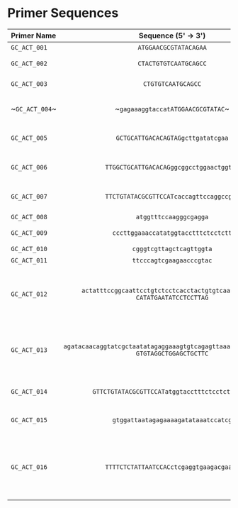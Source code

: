 # Primer Sequences 

| **Primer Name** | **Sequence (5' -> 3')** | **Description** | **Notes**
| :----- | :-----: | :-----: | ----:|
|`GC_ACT_001` | `ATGGAACGCGTATACAGAA` | xapR FWD | |
| `GC_ACT_002` | `CTACTGTGTCAATGCAGCC` | xapR REV | with stop codon |
| `GC_ACT_003` | `CTGTGTCAATGCAGCC` | xapR REV | no stop codon|
| ~`GC_ACT_004`~| ~`gagaaaggtaccatATGGAACGCGTATAC`~|~RBS1L-xapR~| ~uppercase is overlap w/ XapR~ |
|`GC_ACT_005` | `GCTGCATTGACACAGTAGgcttgatatcgaa` | xapR-term | uppercase is overlap with xapR|
|`GC_ACT_006`| `TTGGCTGCATTGACACAGggcggcctggaactggtga` | xapR-Linker | uppercase  is overlap w/ xapR |
|`GC_ACT_007`| `TTCTGTATACGCGTTCCATcaccagttccaggccgcc`| linker-xapR | uppercase is overlap w/ xapR |
|`GC_ACT_008`| `atggtttccaagggcgagga` | mCherry-FWD ||
|`GC_ACT_009`| `cccttggaaaccatatggtacctttctcctctt` | RBS1L-mCherry-REV | | 
|`GC_ACT_010`| `cgggtcgttagctcagttggta` | xapABR_col_rev | |
|`GC_ACT_011`| `ttcccagtcgaagaacccgtac` | xapABR_col_fwd | |
|`GC_ACT_012`| `actatttccggcaattcctgtctcctcacctactgtgtcaatgcagccaa CATATGAATATCCTCCTTAG` | xapABR<>P2 | lower case is homology, upper case is pKD4 primer |
|`GC_ACT_013`| `agatacaacaggtatcgctaatatagaggaaagtgtcagagttaaaagatgttttttcat GTGTAGGCTGGAGCTGCTTC` | xapABR<>P1 | lower case is homology, upper case is pKD4 primer |
|`GC_ACT_014`| `GTTCTGTATACGCGTTCCATatggtacctttctcctctttaatg` | RBS1L-xapR | Corrected version of `GC_ACT_004` |
|`GC_ACT_015`| `gtggattaatagagaaaagatataaatccatcg` | pZS2\*7_-100_FWD`| Binds at -100 of promoter| 
|`GC_ACT_016`| `TTTTCTCTATTAATCCACctcgaggtgaagacgaaag`| `pZS257_REV`| Upper case is homology with -100 -> -77 of promoter region|
